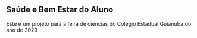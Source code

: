 ## Saúde e Bem Estar do Aluno

Este é um projeto para a feira de ciencias do Colégio Estadual Guianuba do ano de 2023
